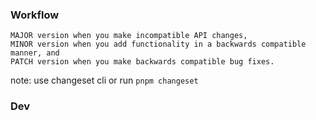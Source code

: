 ### Workflow

```text
MAJOR version when you make incompatible API changes,
MINOR version when you add functionality in a backwards compatible manner, and
PATCH version when you make backwards compatible bug fixes.
```

note: use changeset cli or run `pnpm changeset`

### Dev
